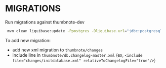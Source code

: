 # MIGRATIONS #

Run migrations against thumbnote-dev
```bash
 mvn clean liquibase:update -Ppostgres -Dliquibase.url="jdbc:postgresql://thumbnote-dev.thumbtack.lo:5432/thumbnote" -Dliquibase.username="sa" -Dliquibase.password="Pass1234"
```

To add new migration:
- add new xml migration to `thumbnote/changes`
- include line in `thumbnote/db.changelog-master.xml` 
  (ex, `<include file="changes/initdatabase.xml" relativeToChangelogFile="true"/>`)
